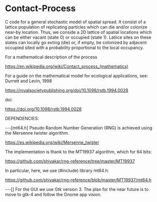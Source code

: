 # Contact-Process

C code for a general stochastic model of spatial spread. It consist of a lattice population of replicating particles which can die and/or colonize near-by location. Thus, we conside a 2D lattice of spatial locations which can be either vacant (state 0) or occupied (state 1). Latiice sites on these states can locally go exting (die) or, if empty, be colonized by adjacent occupied sited with a probability proportional to the local occupancy.

For a mathematical description of the process

https://en.wikipedia.org/wiki/Contact_process_(mathematics)

For a guide on the mathematical model for ecological applications, see: Durrett and Levin, 1998

https://royalsocietypublishing.org/doi/10.1098/rstb.1994.0028

doi:

https://doi.org/10.1098/rstb.1994.0028





DEPENDENCIES:

---[mt64.h]
Pseudo Random Number Generation (RNG) is achieved using the Mersenne twister algorithm.

https://es.wikipedia.org/wiki/Mersenne_twister

The implementation is thank to the MT19937 algorithm, which for 64 bits:

https://github.com/shivakar/rng-reference/tree/master/MT19937

In particular, here, we use (#include) library mt64.h:

https://github.com/shivakar/rng-reference/blob/master/MT19937/mt64.h

---[<gtk>]
For the GUI we use Gtk version 3. The plan for the near future is to move to gtk-4 and follow the Gnome app vision.
